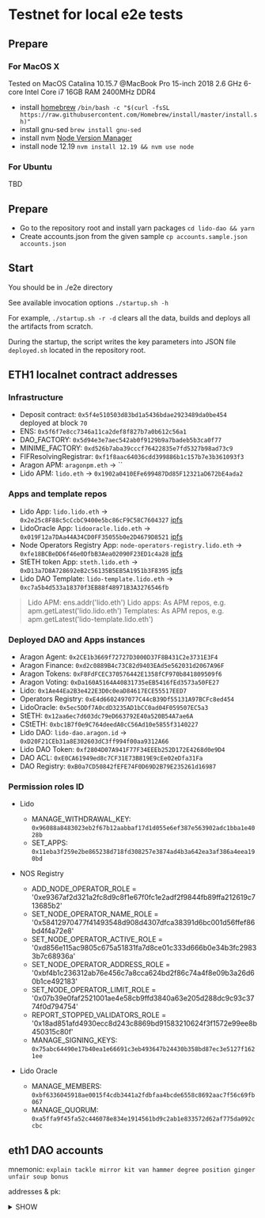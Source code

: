 # Testnet for local e2e tests

## Prepare

### For MacOS X

Tested on MacOS Catalina 10.15.7 @MacBook Pro 15-inch 2018 2.6 GHz 6-core Intel Core i7 16GB RAM 2400MHz DDR4

* install [homebrew](https://brew.sh/) `/bin/bash -c "$(curl -fsSL https://raw.githubusercontent.com/Homebrew/install/master/install.sh)"`
* install gnu-sed `brew install gnu-sed`
* install nvm [Node Version Manager](https://github.com/nvm-sh/nvm#installing-and-updating) 
* install node 12.19 `nvm install 12.19 && nvm use node`

### For Ubuntu

TBD

## Prepare

* Go to the repository root and install yarn packages `cd lido-dao && yarn`
* Create accounts.json from the given sample `cp accounts.sample.json accounts.json`

## Start

You should be in ./e2e directory

See available invocation options `./startup.sh -h`

For example, `./startup.sh -r -d` clears all the data, builds and deploys all the artifacts from scratch.

During the startup, the script writes the key parameters into JSON file `deployed.sh` located in the repository root.

## ETH1 localnet contract addresses

### Infrastructure

- Deposit contract: `0x5f4e510503d83bd1a5436bdae2923489da0be454` deployed at block `70`
- ENS: `0x5f6f7e8cc7346a11ca2def8f827b7a0b612c56a1`
- DAO_FACTORY: `0x5d94e3e7aec542ab0f9129b9a7badeb5b3ca0f77`
- MINIME_FACTORY: `0xd526b7aba39cccf76422835e7fd5327b98ad73c9`
- FIFResolvingRegistrar: `0xf1f8aac64036cdd399886b1c157b7e3b361093f3`
- Aragon APM: `aragonpm.eth` -> ``
- Lido APM: `lido.eth` -> `0x1902a0410EFe699487Dd85F12321aD672bE4ada2`
  
### Apps and template repos

- Lido App: `lido.lido.eth` -> `0x2e25c8F88c5cCcbC9400e5bc86cF9C58C7604327` [ipfs](http://localhost:8080/ipfs/QmQKqHhw8CicmDMnQ8NAGuCjtJiPqW77nDL2ogB8ydQpda)
- LidoOracle App: `lidooracle.lido.eth` -> `0x019F12a7DAa44A34CD0FF35055b0e2D4679D8521` [ipfs](http://localhost:8080/ipfs/Qme8dN9tVBaf6g3qEp7QkQkDuogKkqhD4Aph6oGfCcKoQk)
- Node Operators Registry App: `node-operators-registry.lido.eth` -> `0xfe18BCBeDD6f46e0DfbB3Aea02090F23ED1c4a28` [ipfs](http://localhost:8080/ipfs/QmfFYDKzUwPpdcqLVd5WwuDAY3iLknDs9CgBeV9nqt2ENm)
- StETH token App: `steth.lido.eth` -> `0xD13a7D8A728692eB2c56135B5EB5A1951b3F8395` [ipfs](http://localhost:8080/ipfs/QmZChra7tQPPBw58fJBVSaVF1kpMsR45HCMtjVosUAgb35)
- Lido DAO Template: `lido-template.lido.eth` -> `0xc7a5b4d533a18370f3EB88f48971B3A3276546fb`

> Lido APM: ens.addr('lido.eth')
> Lido apps: As APM repos, e.g. apm.getLatest('lido.lido.eth')
> Templates: As APM repos, e.g. apm.getLatest('lido-template.lido.eth')

### Deployed DAO and Apps instances

- Aragon Agent: `0x2CE1b3669f72727D3000D37F8B431C2e3731E3F4`
- Aragon Finance: `0xd2c0889B4c73C82d9403EAd5e562031d2067A96F`
- Aragon Tokens: `0xF8FdFCEC370576442E1358fCF970b841809509f6`
- Aragon Voting: `0xDa160A5164A40831735eEB5416fEd3573a50FE27`
- Lido: `0x1Ae44Ea2B3e422E3D0c0eaD84617ECE55517EED7`
- Operators Registry: `0xE4d6602497077C44cB39Df55131A97BCFc8ed454`
- LidoOracle: `0x5ec5DDf7A0cdD3235AD1bCC0ad04F059507EC5a3`
- StETH: `0x12aa6ec7d603dc79eD663792E40a520B54A7ae6A`
- CStETH: `0xbc1B7f0e9C764deedA0cC56Ad10e5855f3140227`
- Lido DAO: `lido-dao.aragon.id` -> `0xD20F21CEb31a8E302603dC3ff994f00aa9312A66`
- Lido DAO Token: `0xf2804D07A941F77F34EEEb252D172E4268d0e9D4`
- DAO ACL: `0xE0CA61949ed8c7CF31E73B819E9cEe02eDfa31Fa`
- DAO Registry: `0xB0a7CD50842fEFE74F0D69D2B79E235261d16987`

### Permission roles ID

- Lido
  - MANAGE_WITHDRAWAL_KEY: `0x96088a8483023eb2f67b12aabbaf17d1d055e6ef387e563902adc1bba1e4028b`
  - SET_APPS: `0x11eba3f259e2be865238d718fd308257e3874ad4b3a642ea3af386a4eea190bd`

- NOS Registry
  - ADD_NODE_OPERATOR_ROLE = '0xe9367af2d321a2fc8d9c8f1e67f0fc1e2adf2f9844fb89ffa212619c713685b2'
  - SET_NODE_OPERATOR_NAME_ROLE = '0x58412970477f41493548d908d4307dfca38391d6bc001d56ffef86bd4f4a72e8'
  - SET_NODE_OPERATOR_ACTIVE_ROLE = '0xd856e115ac9805c675a51831fa7d8ce01c333d666b0e34b3fc29833b7c68936a'
  - SET_NODE_OPERATOR_ADDRESS_ROLE = '0xbf4b1c236312ab76e456c7a8cca624bd2f86c74a4f8e09b3a26d60b1ce492183'
  - SET_NODE_OPERATOR_LIMIT_ROLE = '0x07b39e0faf2521001ae4e58cb9ffd3840a63e205d288dc9c93c3774f0d794754'
  - REPORT_STOPPED_VALIDATORS_ROLE = '0x18ad851afd4930ecc8d243c8869bd91583210624f3f1572e99ee8b450315c80f'
  - MANAGE_SIGNING_KEYS: `0x75abc64490e17b40ea1e66691c3eb493647b24430b358bd87ec3e5127f1621ee`

- Lido Oracle
  - MANAGE_MEMBERS: `0xbf6336045918ae0015f4cdb3441a2fdbfaa4bcde6558c8692aac7f56c69fb067`
  - MANAGE_QUORUM: `0xa5ffa9f45fa52c446078e834e1914561bd9c2ab1e833572d62af775da092ccbc`
  
## eth1 DAO accounts

mnemonic: `explain tackle mirror kit van hammer degree position ginger unfair soup bonus`

addresses & pk: <details><summary>SHOW</summary>

- Address #1: 0xb4124cEB3451635DAcedd11767f004d8a28c6eE7 (account used to deploy DAOs, has more permissions)
    Private key: a8a54b2d8197bc0b19bb8a084031be71835580a01e70a45a13babd16c9bc1563

- Address #2: 0x8401Eb5ff34cc943f096A32EF3d5113FEbE8D4Eb
    Private key: ce8e3bda3b44269c147747a373646393b1504bfcbb73fc9564f5d753d8116608

- Address #3: 0x306469457266CBBe7c0505e8Aad358622235e768
    Private key: 8716d2701596f51aa39d061a685d5ae5ec946eb2c7adb059d29024b5bb3b02c8

- Address #4: 0xd873F6DC68e3057e4B7da74c6b304d0eF0B484C7
    Private key: 62d7bb725787d84b059eb4950f6eea060d898183250ca3ea673a36b8e113018f

- Address #5: 0xDcC5dD922fb1D0fd0c450a0636a8cE827521f0eD
    Private key: 705df2ae707e25fa37ca84461ac6eb83eb4921b653e98fdc594b60bea1bb4e52

- Address #6: 0x27E9727FD9b8CdDdd0854F56712AD9DF647FaB74
    Private key: 6b12b45143fc6c7721d0ffbb9811905e773868376501fd1f46c64bf34ae29991

- Address #7: 0x9766D2e7FFde358AD0A40BB87c4B88D9FAC3F4dd
    Private key: 33f3f34569f997abb165d6967895d963a2b15ec609efcec844e65b60ee8340c7

- Address #8: 0xBd7055AB500cD1b0b0B14c82BdBe83ADCc2e8D06
    Private key: 5a013cc48f0a3196b0986fc7a7a9dd320ac75e89e33302a7ff4ea6b9dc4f7b00

- Address #9: 0xe8898A4E589457D979Da4d1BDc35eC2aaf5a3f8E
    Private key: 418cc0b07bfef998f577384b185b97ad544204b5be43ac9b3abf16db2012ab5c

- Address #10: 0xED6A91b1CFaae9882875614170CbC989fc5EfBF0
    Private key: 698eece6f9915b08b4d1a63958dc4f3996ee5a8d685b29d17c28beab912a77cd
</detail>
